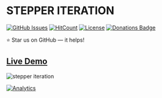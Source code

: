 # STEPPER ITERATION

[![GitHub Issues](https://img.shields.io/badge/contributions-welcome-brightgreen.svg?style=flat)](https://github.com/alikinvv/stepper-iteration/issues)  [![HitCount](http://hits.dwyl.com/alikinvv/stepper-iteration.svg)](http://hits.dwyl.com/alikinvv/stepper-iteration)  [![License](https://img.shields.io/badge/license-MIT-blue.svg)](https://opensource.org/licenses/MIT)  [![Donations Badge](https://yourdonation.rocks/images/badge.svg)](https://www.paypal.me/alikinvv)

:star: Star us on GitHub — it helps!

## [Live Demo](https://alikinvv.github.io/stepper-iteration/build)

![stepper iteration](https://cdn.dribbble.com/users/1773016/screenshots/5737183/2.gif)

[![Analytics](https://ga-beacon.appspot.com/UA-31485994-5/stepper-iteration-repo)](https://github.com/alikinvv/stepper-iteration)
